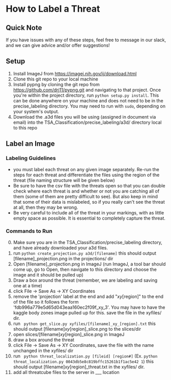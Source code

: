 # How to Label a Threat

## Quick Note
If you have issues with any of these steps, feel free to message in our slack, and we can give advice and/or offer suggestions!

## Setup
1. Install ImageJ from https://imagej.nih.gov/ij/download.html 
2. Clone this git repo to your local machine
3. Install pypng by cloning the git repo from https://github.com/drj11/pypng.git and navigating to that project. Once you're within the project directory, run ```python setup.py install```. This can be done anywhere on your machine and does not need to be in the precise_labeling directory. You may need to run with ```sudo```, depending on your system's output.
4. Download the .a3d files you will be using (assigned in document via email) into the TSA_Classification/precise_labeling/a3d/ directory local to this repo

## Label an Image
### Labeling Guidelines
* you must label each threat on any given image separately. Re-run the steps for each threat and differentiate the files using the region of the threat (file naming structure will be given below)
* Be sure to have the csv file with the threats open so that you can double check where each threat is and whether or not you are catching all of them (some of them are pretty difficult to see).  But also keep in mind that some of their data is mislabeled, so if you really can't see the threat at all, then they may be wrong.
* Be very careful to include all of the threat in your markings, with as little empty space as possible. It is essential to completely capture the threat. 

### Commands to Run
0. Make sure you are in the TSA_Classification/precise_labeling directory, and have already downloaded your a3d files.
1. run ``` python create_projection.py a3d/[filename] ``` this should output [filename]_projection.png in the projections/ dir
2. Open [filename]_projection.png in ImageJ (run ImageJ, a tool bar should come up, go to Open, then navigate to this directory and choose the image and it should be pulled up)
3. Draw a box around the threat (remember, we are labeling and saving one at a time)
4. click File -> Save As -> XY Coordinates
5. remove the 'projection' label at the end and add "_xy_[region]" to the end of the file so it follows the form 'fdb996a779e5d65d043eaa160ec2f09f_xy_3'. You may have to have the kaggle body zones image pulled up for this. save the file in the xyfiles/ dir.
7. run ``` python get_slice.py xyfiles/[filename]_xy_[region].txt``` this should output [filename]_xy_[region]_slice.png to the slices/dir
8. open slices/[filename]_xy_[region]_slice.png in ImageJ
9. draw a box around the threat
10. click File -> Save As -> XY Coordinates, save the file with the name unchanged in the xyfiles/ dir
12. run ``` python threat_localization.py [fileid] [region#]``` (Ex. ```python threat_localization.py 0043db5e8c819bffc15261b1f1ac5e42 1```) this should output [filename]_xy_[region]_threat.txt in the xyfiles/ dir. 
13. add all threatcube files to the server in ___ location

